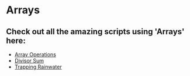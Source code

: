 # Arrays

## Check out all the amazing scripts using 'Arrays' here:

- [Array Operations](https://github.com/prathimacode-hub/PyAlgo-Tree/tree/main/Arrays/Array%20Operations)
- [Divisor Sum](Divisor%20Sum/divisor_sum.py)
- [Trapping Rainwater](Trapping%20Rainwater)
